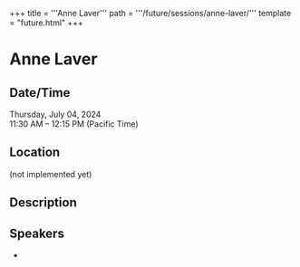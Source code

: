 +++
title = '''Anne Laver'''
path = '''/future/sessions/anne-laver/'''
template = "future.html"
+++

<h1>Anne Laver</h1>
<h2>Date/Time</h2>
<p>Thursday, July 04, 2024<br>
11:30 AM – 12:15 PM (Pacific Time)</p>
<h2>Location</h2>
(not implemented yet)
<h2>Description</h2>

<h2>Speakers</h2>
<ul><li><bound method Speaker.link of Speaker(data=SpeakerData(presenter_at=['8D189028-7DAD-4AD0-8A6B-50C0FC3D0A6D'], speaker_biography='Described by Fanfare magazine as a “complete musician, totally adept and utterly stylish in everything she plays,” Anne Laver maintains an active career as concert organist, scholar, and pedagogue. She has performed in Europe, Scandinavia, Africa and across the United States and has been a featured recitalist at conventions of the American Guild of Organists, the Organ Historical Society, the Westfield Center for Historical Keyboard Studies, and the Göteborg International Organ Academy (Sweden). In 2010, she was awarded second prize in the AGO National Young Artist Competition in Organ Performance (NYACOP). Anne’s debut recording, “Reflections of Light” (Loft, 2019) received favorable reviews and has been aired on nationally syndicated radio programs, including WXXI FM’s With Heart and Voice and American Public Media’s Pipedreams. \r\n\r\nAn advocate for new music and diversifying the organ repertoire, Anne has worked with composer Natalie Draper to offer programs for composers who want to write for the organ, and has given world premieres of works by Draper, Eric Heumann, Jordan Alexander Key, and Ivan Božičević. As a scholar, Anne’s research interests focus on organ music at the nineteenth and twentieth century world’s fairs. Her articles have been published in the Journal for the Society of American Music, Vox Humana, and The American Organist. \r\n\r\nIn her appointment as Associate Professor of Organ and University Organist at Syracuse University’s Setnor School of Music, she helps educate the next generation of organists. Anne also has taught and led outreach programs at the Eastman School of Music, most recently serving as Visiting Professor of Organ from 2020-2022. \r\n\r\nAnne is grateful for her teachers, Jacqueline Cratin Smith, Mark Steinbach, Jacques van Oortmerssen, Hans Davidsson, William Porter, and David Higgs.\r\n\r\nFor more information, please visit annelaver.com', speaker_display_name='Anne Laver', speaker_first_name='Anne', speaker_last_name='Laver', speaker_stub='DF5790FB-1F67-4F18-B30A-CFA3337CD1E8', speaker_title='', updated_date=datetime.date(2023, 9, 4)), updated=False, deleted=False)></li>

